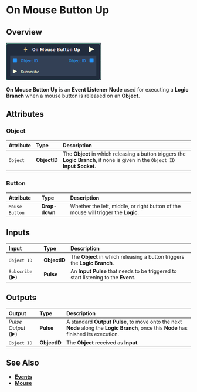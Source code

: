 # On Mouse Button Up

## Overview

![The On Mouse Button Up Node.](../../../.gitbook/assets/node-on-mouse-button-up2.png)

**On Mouse Button Up** is an **Event Listener** **Node** used for executing a **Logic Branch** when a mouse button is released on an **Object**.

## Attributes

### Object

| Attribute | Type | Description |
| :--- | :--- | :--- |
| `Object` | **ObjectID** | The **Object** in which releasing a button triggers the **Logic Branch**, if none is given in the `Object ID` **Input Socket**. |

### Button

| Attribute | Type | Description |
| :--- | :--- | :--- |
| `Mouse Button` | **Drop-down** | Whether the left, middle, or right button of the mouse will trigger the **Logic**. |

## Inputs

| Input | Type | Description |
| :--- | :--- | :--- |
| `Object ID` | **ObjectID** | The **Object** in which releasing a button triggers the **Logic Branch**. |
| `Subscribe` (►)|**Pulse** | An **Input Pulse** that needs to be triggered to start listening to the **Event**. |

## Outputs

| Output | Type | Description |
| :--- | :--- | :--- |
| _Pulse Output_ \(►\) | **Pulse** | A standard **Output Pulse**, to move onto the next **Node** along the **Logic Branch**, once this **Node** has finished its execution. |
| `Object ID` | **ObjectID** | The **Object** received as **Input**. |

## See Also

* [**Events**](../)
* [**Mouse**](./)

